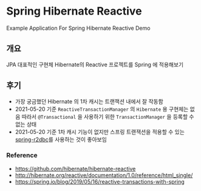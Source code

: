 # Spring Hibernate Reactive
Example Application For Spring Hibernate Reactive Demo

## 개요
JPA 대표적인 구현체 Hibernate의 Reactive 프로젝트를 Spring 에 적용해보기 

## 후기
* 가장 궁금했던 Hibernate 의 1차 캐시는 트랜잭션 내에서 잘 작동함
* 2021-05-20 기준 `ReactiveTransactionManager` 의 `Hibernate` 용 구현체는 없음 따라서 `@Transactional` 을 사용하기 위한 `TransactionManager` 을 등록할 수 없는 상태
* 2021-05-20 기준 1차 캐시 기능이 없지만 스프링 트랜잭션을 적용할 수 있는 [spring-r2dbc](https://spring.io/projects/spring-data-r2dbc)를 사용하는 것이 좋아보임

### Reference
* https://github.com/hibernate/hibernate-reactive
* http://hibernate.org/reactive/documentation/1.0/reference/html_single/
* https://spring.io/blog/2019/05/16/reactive-transactions-with-spring
